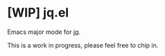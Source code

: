 # [WIP] jq.el

Emacs major mode for [jq](http://stedolan.github.io/jq/).

This is a work in progress, please feel free to chip in.
